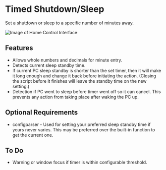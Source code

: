 # Timed Shutdown/Sleep
Set a shutdown or sleep to a specific number of minutes away.

![Image of Home Control Interface](https://i.imgur.com/5QFclhr.png)

## Features
* Allows whole numbers and decimals for minute entry.
* Detects current sleep standby time.
* If current PC sleep standby is shorter than the set timer, then it will make it long enough and change it back before initiating the action. (Closing the script before it finishes will leave the standby time on the new setting.)
* Detection if PC went to sleep before timer went off so it can cancel. This prevents any action from taking place after waking the PC up.

## Optional Requirements
* configparser - Used for setting your preferred sleep standby time if yours never varies. This may be preferred over the built-in function to get the current one.

## To Do
* Warning or window focus if timer is within configurable threshold.
